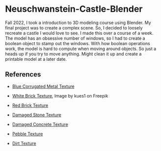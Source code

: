 # Neuschwanstein-Castle-Blender
Fall 2022, I took a introduction to 3D modeling course using Blender. My final project was to create a complex scene. So, I decided to loosely recreate a castle I would love to see. I made this over a course of a week. The model has an obsessive number of windows, so I had to create a boolean object to stamp out the windows. With how boolean operations work, the model is hard to compute when moving around objects. So just a heads up if you try to move anything. Might clean it up and create a printable model at a later date.

## References
- [Blue Corrugated Metal Texture](https://stock.adobe.com/images/blue-corrugated-metal-sheet-texture-background/66459282)

- [White Brick Texture](https://www.freepik.com/free-photo/brick-wall-painted-white_1038671.htm#query=white%20brick%20wall&position=0&from_view=keyword), Image by kues1 on Freepik

- [Red Brick Texture](https://www.sketchuptextureclub.com/textures/architecture/bricks/old-bricks/old-wall-brick-texture-seamless-20529)

- [Damaged Stone Texture](https://www.sketchuptextureclub.com/textures/architecture/concrete/bare/damaged-walls/damaged-concrete-wall-pbr-texture-seamless-21742)

- [Damaged Concrete Texture](https://www.sketchuptextureclub.com/textures/architecture/concrete/bare/damaged-walls/concrete-bare-damaged-wall-pbr-texture-seamless-21537)

- [Pebble Texture](https://www.sketchuptextureclub.com/textures/architecture/plaster/pebble-dash/pebble-dash-texture-seamless-07052)

- [Dirt Texture](https://3dtextures.me/2022/02/07/ground-dirt-009/)
